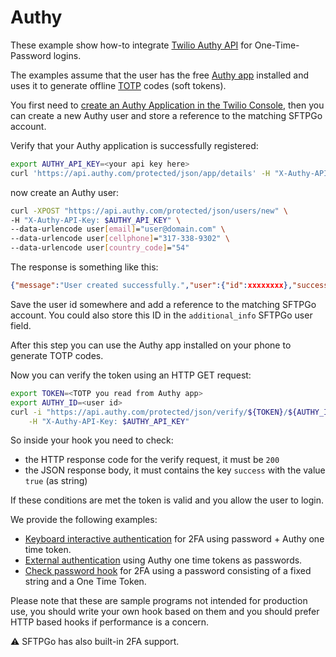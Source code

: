 # Authy

These example show how-to integrate [Twilio Authy API](https://www.twilio.com/docs/authy/api) for One-Time-Password logins.

The examples assume that the user has the free [Authy app](https://authy.com/) installed and uses it to generate offline [TOTP](https://en.wikipedia.org/wiki/Time-based_One-time_Password_algorithm) codes (soft tokens).

You first need to [create an Authy Application in the Twilio Console](https://twilio.com/console/authy/applications?_ga=2.205553366.451688189.1597667213-1526360003.1597667213), then you can create a new Authy user and store a reference to the matching SFTPGo account.

Verify that your Authy application is successfully registered:

```bash
export AUTHY_API_KEY=<your api key here>
curl 'https://api.authy.com/protected/json/app/details' -H "X-Authy-API-Key: $AUTHY_API_KEY"
```

now create an Authy user:

```bash
curl -XPOST "https://api.authy.com/protected/json/users/new" \
-H "X-Authy-API-Key: $AUTHY_API_KEY" \
--data-urlencode user[email]="user@domain.com" \
--data-urlencode user[cellphone]="317-338-9302" \
--data-urlencode user[country_code]="54"
```

The response is something like this:

```json
{"message":"User created successfully.","user":{"id":xxxxxxxx},"success":true}
```

Save the user id somewhere and add a reference to the matching SFTPGo account. You could also store this ID in the `additional_info` SFTPGo user field.

After this step you can use the Authy app installed on your phone to generate TOTP codes.

Now you can verify the token using an HTTP GET request:

```bash
export TOKEN=<TOTP you read from Authy app>
export AUTHY_ID=<user id>
curl -i "https://api.authy.com/protected/json/verify/${TOKEN}/${AUTHY_ID}" \
    -H "X-Authy-API-Key: $AUTHY_API_KEY"
```

So inside your hook you need to check:

- the HTTP response code for the verify request, it must be `200`
- the JSON response body, it must contains the key `success` with the value `true` (as string)

If these conditions are met the token is valid and you allow the user to login.

We provide the following examples:

- [Keyboard interactive authentication](./keyint/README.md) for 2FA using password + Authy one time token.
- [External authentication](./extauth/README.md) using Authy one time tokens as passwords.
- [Check password hook](./checkpwd/README.md) for 2FA using a password consisting of a fixed string and a One Time Token.

Please note that these are sample programs not intended for production use, you should write your own hook based on them and you should prefer HTTP based hooks if performance is a concern.

:warning: SFTPGo has also built-in 2FA support.
